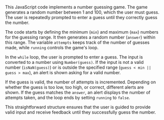 This JavaScript code implements a number guessing game. The game generates a random number between 1 and 100, which the user must guess. The user is repeatedly prompted to enter a guess until they correctly guess the number.

The code starts by defining the minimum (`min`) and maximum (`max`) numbers for the guessing range. It then generates a random number (`answer`) within this range. The variable `attempts` keeps track of the number of guesses made, while `running` controls the game's loop.

In the `while` loop, the user is prompted to enter a guess. The input is converted to a number using `Number(guess)`. If the input is not a valid number (`isNaN(guess)`) or is outside the specified range (`guess < min || guess > max`), an alert is shown asking for a valid number.

If the guess is valid, the number of attempts is incremented. Depending on whether the guess is too low, too high, or correct, different alerts are shown. If the guess matches the `answer`, an alert displays the number of attempts taken, and the loop ends by setting `running` to `false`.

This straightforward structure ensures that the user is guided to provide valid input and receive feedback until they successfully guess the number.
